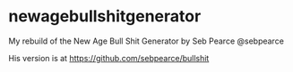 # newagebullshitgenerator

My rebuild of the New Age Bull Shit Generator by Seb Pearce @sebpearce

His version is at https://github.com/sebpearce/bullshit
